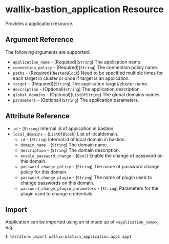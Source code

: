 # wallix-bastion_application Resource

Provides a application resource.

## Argument Reference

The following arguments are supported:

* `application_name` - (Required)(`String`) The application name.
* `connection_policy` - (Required)(`String`) The connection policy name.
* `paths` - (Required)(`NestedBlock`) Need to be specified multiple times for each target in cluster or once if target is an application.
* `target` - (Required)(`String`) The application target/cluster name.
* `description` - (Optional)(`String`) The application description.
* `global_domains` - (Optional)(`ListOfString`) The global domains names.
* `parameters` - (Optional)(`String`) The application parameters.

## Attribute Reference

* `id` - (`String`) Internal id of application in bastion.
* `local_domains` - (`ListOfBlock`) List of localdomain.
  * `id` - (`String`) Internal id of local domain in bastion.
  * `domain_name` - (`String`) The domain name.
  * `description` - (`String`) The domain description.
  * `enable_password_change` - (`Bool`) Enable the change of password on this domain.
  * `password_change_policy` - (`String`) The name of password change policy for this domain.
  * `password_change_plugin` - (`String`) The name of plugin used to change passwords on this domain.
  * `password_change_plugin_parameters` - (`String`) Parameters for the plugin used to change credentials.

## Import

Application can be imported using an id made up of `<application_name>`, e.g.

```
$ terraform import wallix-bastion_application.app1 app1
```
